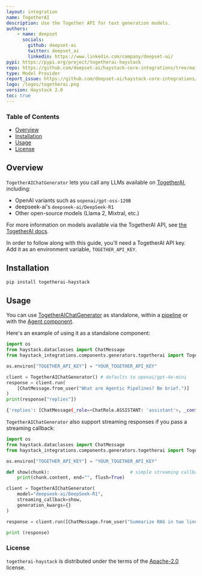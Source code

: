 ```yaml
---
layout: integration
name: TogetherAI
description: Use the Together API for text generation models.
authors:
    - name: deepset 
      socials:
        github: deepset-ai
        twitter: deepset_ai
        linkedin: https://www.linkedin.com/company/deepset-ai/
pypi: https://pypi.org/project/togetherai-haystack
repo: https://github.com/deepset-ai/haystack-core-integrations/tree/main/integrations/togetherai
type: Model Provider
report_issue: https://github.com/deepset-ai/haystack-core-integrations/issues
logo: /logos/togetherai.png
version: Haystack 2.0
toc: true
---
```


### **Table of Contents**
- [Overview](#overview)
- [Installation](#installation)
- [Usage](#usage)
- [License](#license)

## Overview

`TogetherAIChatGenerator` lets you call any LLMs available on [TogetherAI](https://www.together.ai/), including:

- OpenAI variants such as `oopenai/gpt-oss-120B`
- deepseek-ai's `deepseek-ai/DeepSeek-R1`
- Other open-source models (Llama 2, Mixtral, etc.)

For more information on models available via the TogetherAI API, see [the TogetherAI docs](https://www.together.ai/models).


In order to follow along with this guide, you'll need a TogetherAI API key. Add it as an environment variable, `TOGETHER_API_KEY`.

## Installation

```bash
pip install togetherai-haystack
```

## Usage
You can use [TogetherAIChatGenerator](https://docs.haystack.deepset.ai/docs/togetheraichatgenerator) as standalone, within a [pipeline](https://docs.haystack.deepset.ai/docs/pipelines) or with the [Agent component](https://docs.haystack.deepset.ai/docs/agent).

Here's an example of using it as a standalone component:

```python
import os
from haystack.dataclasses import ChatMessage
from haystack_integrations.components.generators.togetherai import TogetherAIChatGenerator

os.environ["TOGETHER_API_KEY"] = "YOUR_TOGETHER_API_KEY"

client = TogetherAIChatGenerator() # defaults to openai/gpt-4o-mini
response = client.run(
    [ChatMessage.from_user("What are Agentic Pipelines? Be brief.")]
)
print(response["replies"])

```
```bash
{'replies': [ChatMessage(_role=<ChatRole.ASSISTANT: 'assistant'>, _content=[TextContent(text='The capital of Vietnam is Hanoi.')], _name=None, _meta={'model': 'openai/gpt-4o-mini', 'index': 0, 'finish_reason': 'stop', 'usage': {'completion_tokens': 8, 'prompt_tokens': 13, 'total_tokens': 21, 'completion_tokens_details': CompletionTokensDetails(accepted_prediction_tokens=None, audio_tokens=None, reasoning_tokens=0, rejected_prediction_tokens=None), 'prompt_tokens_details': PromptTokensDetails(audio_tokens=None, cached_tokens=0)}})]}
```
`TogetherAIChatGenerator` also support streaming responses if you pass a streaming callback:

```python
import os
from haystack.dataclasses import ChatMessage
from haystack_integrations.components.generators.togetherai import TogetherAIChatGenerator

os.environ["TOGETHER_API_KEY"] = "YOUR_TOGETHER_API_KEY"

def show(chunk):                              # simple streaming callback
    print(chunk.content, end="", flush=True)

client = TogetherAIChatGenerator(
    model="deepseek-ai/DeepSeek-R1",
    streaming_callback=show,
    generation_kwargs={}
)

response = client.run([ChatMessage.from_user("Summarize RAG in two lines.")])

print (response)

```

### License

`togetherai-haystack` is distributed under the terms of the [Apache-2.0](https://spdx.org/licenses/Apache-2.0.html) license.
